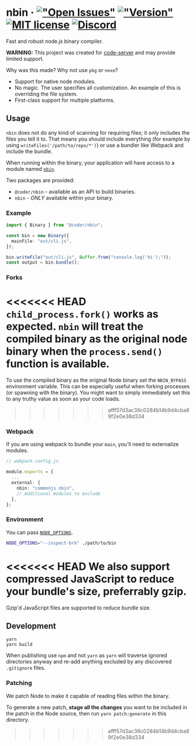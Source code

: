 # nbin &middot; [!["Open Issues"](https://img.shields.io/github/issues-raw/cdr/nbin.svg)](https://github.com/cdr/nbin/issues) [!["Version"](https://img.shields.io/npm/v/@coder/nbin.svg)](https://www.npmjs.com/package/@coder/nbin) [![MIT license](https://img.shields.io/badge/license-MIT-green.svg)](#) [![Discord](https://discordapp.com/api/guilds/463752820026376202/widget.png)](https://discord.gg/zxSwN8Z)

Fast and robust node.js binary compiler.

**WARNING:** This project was created for
[code-server](https://github.com/cdr/code-server) and may provide limited
support.

Why was this made? Why not use `pkg` or `nexe`?

- Support for native node modules.
- No magic. The user specifies all customization. An example of this is
  overriding the file system.
- First-class support for multiple platforms.

## Usage

`nbin` does not do any kind of scanning for requiring files; it only includes
the files you tell it to. That means you should include everything (for example
by using `writeFiles('/path/to/repo/*')`) or use a bundler like Webpack and
include the bundle.

When running within the binary, your application will have access to a module
named [`nbin`](typings/nbin.d.ts).

Two packages are provided:
- `@coder/nbin` - available as an API to build binaries.
- `nbin` - *ONLY* available within your binary.

### Example

```ts
import { Binary } from "@coder/nbin";

const bin = new Binary({
  mainFile: "out/cli.js",
});

bin.writeFile("out/cli.js", Buffer.from("console.log('hi');"));
const output = bin.bundle();
```

### Forks

<<<<<<< HEAD
`child_process.fork()` works as expected. `nbin` will treat the compiled binary as the original node binary when the `process.send()` function is available.
=======
To use the compiled binary as the original Node binary set the `NBIN_BYPASS`
environment variable. This can be especially useful when forking processes (or
spawning with the binary). You might want to simply immediately set this to any
truthy value as soon as your code loads.
>>>>>>> afff57d3ac36c0284b14b9d4cba89f2e0e38d334

### Webpack

If you are using webpack to bundle your `main`, you'll need to externalize
modules.

```ts
// webpack.config.js

module.exports = {
  ...
  external: {
    nbin: "commonjs nbin",
    // Additional modules to exclude
  },
};
```

### Environment

You can pass
[`NODE_OPTIONS`](https://nodejs.org/api/cli.html#cli_node_options_options).

```bash
NODE_OPTIONS="--inspect-brk" ./path/to/bin
```

<<<<<<< HEAD
We also support compressed JavaScript to reduce your bundle's size, preferrably gzip.
=======
Gzip'd JavaScript files are supported to reduce bundle size.

## Development

```
yarn
yarn build
```

When publishing use `npm` and not `yarn` as `yarn` will traverse ignored
directories anyway and re-add anything excluded by any discovered `.gitignore`
files.

### Patching

We patch Node to make it capable of reading files within the binary.

To generate a new patch, **stage all the changes** you want to be included in
the patch in the Node source, then run `yarn patch:generate` in this
directory.
>>>>>>> afff57d3ac36c0284b14b9d4cba89f2e0e38d334
